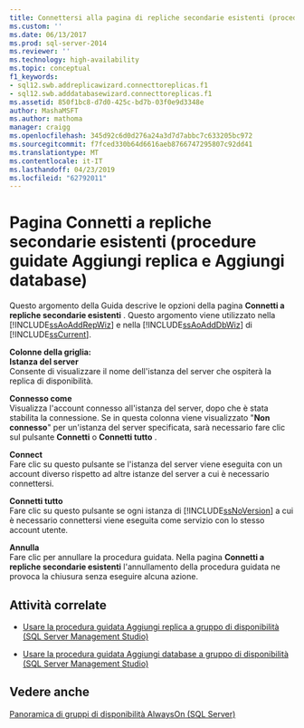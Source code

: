 ```yaml
---
title: Connettersi alla pagina di repliche secondarie esistenti (procedura guidata Aggiungi Replica e procedura guidata Aggiungi database) | Microsoft Docs
ms.custom: ''
ms.date: 06/13/2017
ms.prod: sql-server-2014
ms.reviewer: ''
ms.technology: high-availability
ms.topic: conceptual
f1_keywords:
- sql12.swb.addreplicawizard.connecttoreplicas.f1
- sql12.swb.adddatabasewizard.connecttoreplicas.f1
ms.assetid: 850f1bc8-d7d0-425c-bd7b-03f0e9d3348e
author: MashaMSFT
ms.author: mathoma
manager: craigg
ms.openlocfilehash: 345d92c6d0d276a24a3d7d7abbc7c633205bc972
ms.sourcegitcommit: f7fced330b64d6616aeb8766747295807c92dd41
ms.translationtype: MT
ms.contentlocale: it-IT
ms.lasthandoff: 04/23/2019
ms.locfileid: "62792011"
---
```

# <a name="connect-to-existing-secondary-replicas-page-add-replica-wizard-and-add-databases-wizard"></a>Pagina Connetti a repliche secondarie esistenti (procedure guidate Aggiungi replica e Aggiungi database)
  Questo argomento della Guida descrive le opzioni della pagina **Connetti a repliche secondarie esistenti** . Questo argomento viene utilizzato nella [!INCLUDE[ssAoAddRepWiz](../../../includes/ssaoaddrepwiz-md.md)] e nella [!INCLUDE[ssAoAddDbWiz](../../../includes/ssaoadddbwiz-md.md)] di [!INCLUDE[ssCurrent](../../../includes/sscurrent-md.md)].  
  
 **Colonne della griglia:**  
 **Istanza del server**  
 Consente di visualizzare il nome dell'istanza del server che ospiterà la replica di disponibilità.  
  
 **Connesso come**  
 Visualizza l'account connesso all'istanza del server, dopo che è stata stabilita la connessione. Se in questa colonna viene visualizzato "**Non connesso**" per un'istanza del server specificata, sarà necessario fare clic sul pulsante **Connetti** o **Connetti tutto** .  
  
 **Connect**  
 Fare clic su questo pulsante se l'istanza del server viene eseguita con un account diverso rispetto ad altre istanze del server a cui è necessario connettersi.  
  
 **Connetti tutto**  
 Fare clic su questo pulsante se ogni istanza di [!INCLUDE[ssNoVersion](../../../includes/ssnoversion-md.md)] a cui è necessario connettersi viene eseguita come servizio con lo stesso account utente.  
  
 **Annulla**  
 Fare clic per annullare la procedura guidata. Nella pagina **Connetti a repliche secondarie esistenti** l'annullamento della procedura guidata ne provoca la chiusura senza eseguire alcuna azione.  
  

  
##  <a name="RelatedTasks"></a> Attività correlate  
  
-   [Usare la procedura guidata Aggiungi replica a gruppo di disponibilità &#40;SQL Server Management Studio&#41;](use-the-add-replica-to-availability-group-wizard-sql-server-management-studio.md)  
  
-   [Usare la procedura guidata Aggiungi database a gruppo di disponibilità &#40;SQL Server Management Studio&#41;](availability-group-add-database-to-group-wizard.md)  
  

  
## <a name="see-also"></a>Vedere anche  
 [Panoramica di gruppi di disponibilità AlwaysOn &#40;SQL Server&#41;](overview-of-always-on-availability-groups-sql-server.md)  
  
  
